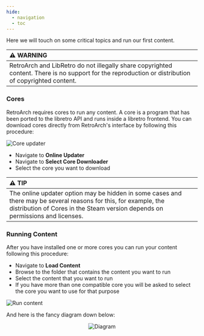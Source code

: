 ```yaml
---
hide:
  - navigation
  - toc
---
```


Here we will touch on some critical topics and run our first content.

| :warning: WARNING          |
|:---------------------------|
| RetroArch and LibRetro do not illegally share copyrighted content. There is no support for the reproduction or distribution of copyrighted content.    |  

### Cores

RetroArch requires cores to run any content. A core is a program that has been ported to the libretro API and runs inside a libretro frontend. You can download cores directly from RetroArch's interface by following this procedure:

![Core updater](../image/retroarch/ozone/core_downloader.gif)

- Navigate to **Online Updater**
- Navigate to **Select Core Downloader**
- Select the core you want to download

| :warning: TIP          |
|:---------------------------|
| The online updater option may be hidden in some cases and there may be several reasons for this, for example, the distribution of Cores in the Steam version depends on permissions and licenses.   | 

### Running Content

After you have installed one or more cores you can run your content following this procedure:

- Navigate to **Load Content**
- Browse to the folder that contains the content you want to run
- Select the content that you want to run
- If you have more than one compatible core you will be asked to select the core you want to use for that purpose

![Run content](../image/retroarch/ozone/run_content.gif)

And here is the fancy diagram down below:

<center>

![Diagram](../image/start/run-content.svg)
</center>
